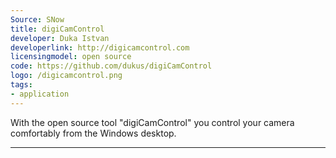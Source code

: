 ```yaml
---
Source: SNow
title: digiCamControl
developer: Duka Istvan
developerlink: http://digicamcontrol.com
licensingmodel: open source
code: https://github.com/dukus/digiCamControl
logo: /digicamcontrol.png
tags:
- application
---
```

With the open source tool "digiCamControl" you control your camera comfortably from the Windows desktop.

---
